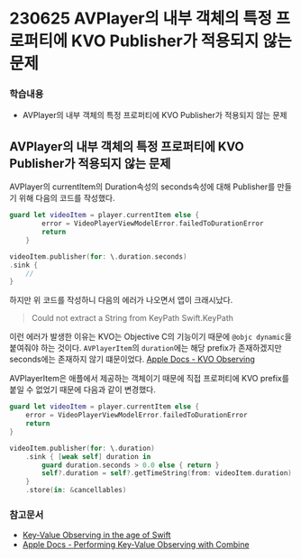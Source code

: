 # 230625 AVPlayer의 내부 객체의 특정 프로퍼티에 KVO Publisher가 적용되지 않는 문제
### 학습내용
- AVPlayer의 내부 객체의 특정 프로퍼티에 KVO Publisher가 적용되지 않는 문제

## AVPlayer의 내부 객체의 특정 프로퍼티에 KVO Publisher가 적용되지 않는 문제
AVPlayer의 currentItem의 Duration속성의 seconds속성에 대해 Publisher를 만들기 위해 다음의 코드를 작성했다.

```swift
guard let videoItem = player.currentItem else {
        error = VideoPlayerViewModelError.failedToDurationError
        return
    }

videoItem.publisher(for: \.duration.seconds)
.sink {
    //
}
```

하지만 위 코드를 작성하니 다음의 에러가 나오면서 앱이 크래시났다.
 > Could not extract a String from KeyPath Swift.KeyPath

이런 에러가 발생한 이유는 KVO는 Objective C의 기능이기 때문에 `@objc dynamic`을 붙여줘야 하는 것이다. `AVPlayerItem`의 `duration`에는 해당 prefix가 존재하겠지만 seconds에는 존재하지 않기 떄문이었다. [Apple Docs - KVO Observing](https://developer.apple.com/documentation/swift/using-key-value-observing-in-swift#Annotate-a-Property-for-Key-Value-Observing)

AVPlayerItem은 애플에서 제공하는 객체이기 때문에 직접 프로퍼티에 KVO prefix를 붙일 수 없었기 때문에 다음과 같이 변경했다. 

```swift
guard let videoItem = player.currentItem else {
    error = VideoPlayerViewModelError.failedToDurationError
    return
}

videoItem.publisher(for: \.duration)
    .sink { [weak self] duration in
        guard duration.seconds > 0.0 else { return }
        self?.duration = self?.getTimeString(from: videoItem.duration)
    }
    .store(in: &cancellables)
```
### 참고문서
- [Key-Value Observing in the age of Swift](https://medium.com/nerd-for-tech/key-value-observing-in-the-age-of-swift-f509c54fa5e8)
- [Apple Docs - Performing Key-Value Observing with Combine](https://developer.apple.com/documentation/combine/performing-key-value-observing-with-combine)
